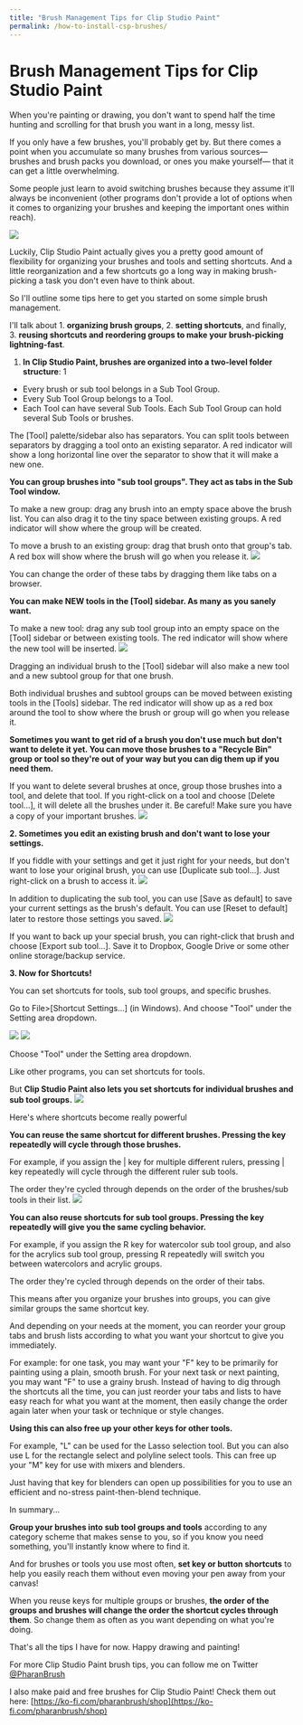 ```yaml
---
title: "Brush Management Tips for Clip Studio Paint"
permalink: /how-to-install-csp-brushes/
---
```


# Brush Management Tips for Clip Studio Paint

When you're painting or drawing, you don't want to spend half the time hunting and scrolling for that brush you want in a long, messy list.

If you only have a few brushes, you'll probably get by. But there comes a point when you accumulate so many brushes from various sources— brushes and brush packs you download, or ones you make yourself— that it can get a little overwhelming.

Some people just learn to avoid switching brushes because they assume it'll always be inconvenient (other programs don't provide a lot of options when it comes to organizing your brushes and keeping the important ones within reach).

![](img/bm-list.png)

Luckily, Clip Studio Paint actually gives you a pretty good amount of flexibility for organizing your brushes and tools and setting shortcuts. And a little reorganization and a few shortcuts go a long way in making brush-picking a task you don't even have to think about.

So I'll outline some tips here to get you started on some simple brush management.


I'll talk about 1. **organizing brush groups**, 2. **setting shortcuts**, and finally, 3. **reusing shortcuts and reordering groups to make your brush-picking lightning-fast**.


1. **In Clip Studio Paint, brushes are organized into a two-level folder structure**:
1[](img/bm-list-with-labels.png)

- Every brush or sub tool belongs in a Sub Tool Group.
- Every Sub Tool Group belongs to a Tool.
- Each Tool can have several Sub Tools. Each Sub Tool Group can hold several Sub Tools or brushes.


The [Tool] palette/sidebar also has separators. You can split tools between separators by dragging a tool onto an existing separator. A red indicator will show a long horizontal line over the separator to show that it will make a new one.


**You can group brushes into "sub tool groups". They act as tabs in the Sub Tool window.**

To make a new group: drag any brush into an empty space above the brush list. You can also drag it to the tiny space between existing groups. A red indicator will show where the group will be created.

To move a brush to an existing group: drag that brush onto that group's tab. A red box will show where the brush will go when you release it.
![](img/bm-create-group.gif)

You can change the order of these tabs by dragging them like tabs on a browser.


**You can make NEW tools in the [Tool] sidebar. As many as you sanely want.**

To make a new tool: drag any sub tool group into an empty space on the [Tool] sidebar or between existing tools. The red indicator will show where the new tool will be inserted.
![](img/bm-create-new-tool.gif)

Dragging an individual brush to the [Tool] sidebar will also make a new tool and a new subtool group for that one brush.

Both individual brushes and subtool groups can be moved between existing tools in the [Tools] sidebar. The red indicator will show up as a red box around the tool to show where the brush or group will go when you release it.


**Sometimes you want to get rid of a brush you don't use much but don't want to delete it yet. You can move those brushes to a "Recycle Bin" group or tool so they're out of your way but you can dig them up if you need them.**


If you want to delete several brushes at once, group those brushes into a tool, and delete that tool. If you right-click on a tool and choose [Delete tool...], it will delete all the brushes under it. Be careful! Make sure you have a copy of your important brushes.
![](img/bm-delete-tool.gif)

**2. Sometimes you edit an existing brush and don't want to lose your settings.**

If you fiddle with your settings and get it just right for your needs, but don't want to lose your original brush, you can use [Duplicate sub tool...]. Just right-click on a brush to access it.
![](img/bm-duplicate.gif)

In addition to duplicating the sub tool, you can use [Save as default] to save your current settings as the brush's default. You can use [Reset to default] later to restore those settings you saved.
![](img/bm-reset-to-default.gif)

If you want to back up your special brush, you can right-click that brush and choose [Export sub tool...]. Save it to Dropbox, Google Drive or some other online storage/backup service.


**3. Now for Shortcuts!**

You can set shortcuts for tools, sub tool groups, and specific brushes.

Go to File>[Shortcut Settings...] (in Windows). And choose "Tool" under the Setting area dropdown.

![](img/bm-shortcut-menu.png)
![](img/bm-tool-shortcuts.gif)

Choose "Tool" under the Setting area dropdown.


Like other programs, you can set shortcuts for tools.

But **Clip Studio Paint also lets you set shortcuts for individual brushes and sub tool groups.**
![](img/bm-set-tool-shortcuts.gif)


Here's where shortcuts become really powerful

**You can reuse the same shortcut for different brushes. Pressing the key repeatedly will cycle through those brushes.**

For example, if you assign the | key for multiple different rulers, pressing | key repeatedly will cycle through the different ruler sub tools.

The order they're cycled through depends on the order of the brushes/sub tools in their list.
![](img/bm-reuse-tool-shortcuts.gif)

**You can also reuse shortcuts for sub tool groups. Pressing the key repeatedly will give you the same cycling behavior.**

For example, if you assign the R key for watercolor sub tool group, and also for the acrylics sub tool group, pressing R repeatedly will switch you between watercolors and acrylic groups.

The order they're cycled through depends on the order of their tabs.


This means after you organize your brushes into groups, you can give similar groups the same shortcut key.

And depending on your needs at the moment, you can reorder your group tabs and brush lists according to what you want your shortcut to give you immediately.

For example: for one task, you may want your "F" key to be primarily for painting using a plain, smooth brush. For your next task or next painting, you may want "F" to use a grainy brush. Instead of having to dig through the shortcuts all the time, you can just reorder your tabs and lists to have easy reach for what you want at the moment, then easily change the order again later when your task or technique or style changes.

**Using this can also free up your other keys for other tools.**

For example, "L" can be used for the Lasso selection tool. But you can also use L for the rectangle select and polyline select tools. This can free up your "M" key for use with mixers and blenders.

Just having that key for blenders can open up possibilities for you to use an efficient and no-stress paint-then-blend technique.


In summary...

**Group your brushes into sub tool groups and tools** according to any category scheme that makes sense to you, so if you know you need something, you'll instantly know where to find it.

And for brushes or tools you use most often, **set key or button shortcuts** to help you easily reach them without even moving your pen away from your canvas!

When you reuse keys for multiple groups or brushes, **the order of the groups and brushes will change the order the shortcut cycles through them**. So change them as often as you want depending on what you're doing.


That's all the tips I have for now. Happy drawing and painting!


For more Clip Studio Paint brush tips, you can follow me on Twitter [@PharanBrush](https://twitter.com/PharanBrush)

I also make paid and free brushes for Clip Studio Paint! Check them out here: [https://ko-fi.com/pharanbrush/shop](https://ko-fi.com/pharanbrush/shop)